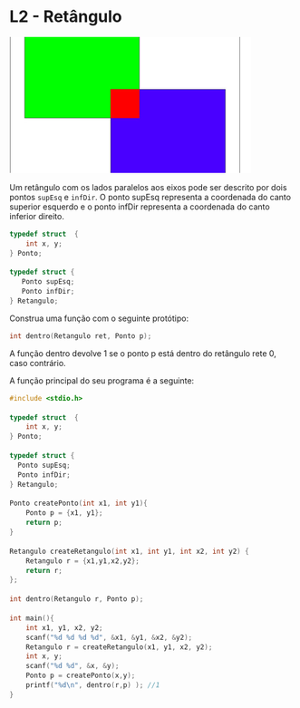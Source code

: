 # L2 - Retângulo

![]( cover.jpg)

Um retângulo com os lados paralelos aos eixos pode ser descrito por dois pontos `supEsq` e `infDir`. O ponto supEsq representa a coordenada do canto superior esquerdo e o ponto infDir 
representa a coordenada do canto inferior direito.

```C
typedef struct  {
    int x, y;
} Ponto;

typedef struct {
   Ponto supEsq;
   Ponto infDir; 
} Retangulo;
```

Construa uma função com o seguinte protótipo:

```C
int dentro(Retangulo ret, Ponto p);
```
A função dentro devolve 1 se o ponto p está dentro do retângulo rete 0, caso contrário.

A função principal do seu programa é a seguinte:

```C
#include <stdio.h>

typedef struct  {
    int x, y;
} Ponto;

typedef struct {
  Ponto supEsq;
  Ponto infDir; 	
} Retangulo;

Ponto createPonto(int x1, int y1){
    Ponto p = {x1, y1};
    return p;
}

Retangulo createRetangulo(int x1, int y1, int x2, int y2) {
    Retangulo r = {x1,y1,x2,y2};	
    return r;
};

int dentro(Retangulo r, Ponto p);

int main(){
    int x1, y1, x2, y2;
    scanf("%d %d %d %d", &x1, &y1, &x2, &y2);
    Retangulo r = createRetangulo(x1, y1, x2, y2);
    int x, y;
    scanf("%d %d", &x, &y);
    Ponto p = createPonto(x,y);	
    printf("%d\n", dentro(r,p) ); //1
}
```





